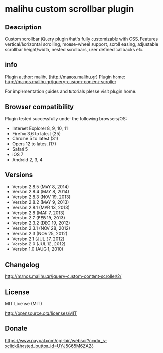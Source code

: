 malihu custom scrollbar plugin
================================

Description
-------------------------

Custom scrollbar jQuery plugin that's fully customizable with CSS. Features vertical/horizontal scrolling, mouse-wheel support, scroll easing, adjustable scrollbar height/width, nested scrollbars, user defined callbacks etc.

info
-------------------------

Plugin author: malihu (http://manos.malihu.gr)
Plugin home: http://manos.malihu.gr/jquery-custom-content-scroller

For implementation guides and tutorials please visit plugin home.

Browser compatibility
-------------------------

Plugin tested successfully under the following browsers/OS: 

* Internet Explorer 8, 9, 10, 11 
* Firefox 3.6 to latest (25)
* Chrome 5 to latest (31)
* Opera 12 to latest (17)
* Safari 5 
* iOS 7 
* Android 2, 3, 4

Versions
-------------------------

* Version 2.8.5 (MAY 8, 2014) 
* Version 2.8.4 (MAY 8, 2014) 
* Version 2.8.3 (NOV 19, 2013) 
* Version 2.8.2 (MAY 9, 2013) 
* Version 2.8.1 (MAR 13, 2013) 
* Version 2.8 (MAR 7, 2013) 
* Version 2.7 (FEB 19, 2013) 
* Version 2.3.2 (DEC 19, 2012) 
* Version 2.3.1 (NOV 28, 2012) 
* Version 2.3 (NOV 25, 2012) 
* Version 2.1 (JUL 27, 2012) 
* Version 2.0 (JUL 12, 2012) 
* Version 1.0 (AUG 1, 2010) 

Changelog 
-------------------------

http://manos.malihu.gr/jquery-custom-content-scroller/2/

License 
-------------------------

MIT License (MIT)

http://opensource.org/licenses/MIT

Donate 
-------------------------

https://www.paypal.com/cgi-bin/webscr?cmd=_s-xclick&hosted_button_id=UYJ5G65M6ZA28